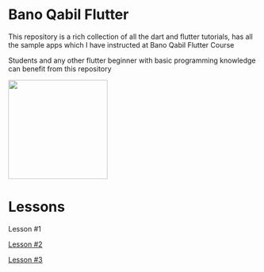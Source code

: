 
# Bano Qabil Flutter

This repository is a rich collection of all the dart and flutter tutorials, has all the sample apps which I have instructed at Bano Qabil Flutter Course

Students and any other flutter beginner with basic programming knowledge can benefit from this repository

<img src="https://i.ibb.co/26qDDnY/logo.png" height="200px">

# Lessons 

<a>Lesson #1</a>

<a href="https://github.com/hussainhabib2/bano_qabil_flutter/tree/main/Lesson%20%232">Lesson #2</a>

<a href="https://github.com/hussainhabib2/bano_qabil_flutter/tree/main/Lesson%20%233">Lesson #3</a>

